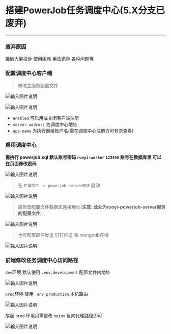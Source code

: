 # 搭建PowerJob任务调度中心(5.X分支已废弃)
- - -
### 废弃原因

接到大量投诉 使用困难 用法诡异 各种问题等

### 配置调度中心客户端
> 修改主服务配置文件
>

![输入图片说明](https://foruda.gitee.com/images/1687656939847353725/951c1af7_1766278.png "屏幕截图")

![输入图片说明](https://foruda.gitee.com/images/1687335574708412835/41d6c9d7_1766278.png "屏幕截图")

* `enabled` 可启用或关闭客户端注册
* `server-address` 为调度中心地址
* `app-name` 为执行器组账户名(需在调度中心注册方可登录查看)

### 启用调度中心
**需执行 powerjob.sql 默认账号密码 `ruoyi-worker` `123456` 账号在数据库里 可以在页面修改密码**
<br>

![输入图片说明](https://foruda.gitee.com/images/1688634469876143273/c89455c0_1766278.png "屏幕截图")

> 在 `扩展项目 -> powerjob-server模块` 启动
>
![输入图片说明](https://foruda.gitee.com/images/1687335752250147336/17abe410_1766278.png "屏幕截图")

> 需修改配置文件数据库连接地址(**注意: 此处为ruoyi-powerjob-server服务的配置文件**)
>
![输入图片说明](https://foruda.gitee.com/images/1687335802095066722/569d92be_1766278.png "屏幕截图")

> 也可配置邮件发送 钉钉推送 和 mongodb存储
>
![输入图片说明](https://foruda.gitee.com/images/1687335842722317559/f875c07a_1766278.png "屏幕截图")

### 前端修改任务调度中心访问路径
`dev`环境 默认使用 `.env.development` 配置文件内地址

![输入图片说明](https://foruda.gitee.com/images/1687335909698376722/7efa7539_1766278.png "屏幕截图")

`prod`环境 使用 `.env.production` 本机路由

![输入图片说明](https://foruda.gitee.com/images/1687335937599399056/dd769ef5_1766278.png "屏幕截图")

故而 `prod` 环境只需更改 `nginx` 反向代理路径即可

![输入图片说明](https://foruda.gitee.com/images/1687335979933648639/6a43b749_1766278.png "屏幕截图")
